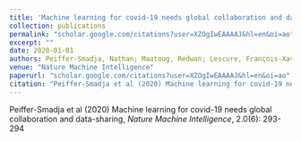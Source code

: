```yaml
---
title: 'Machine learning for covid-19 needs global collaboration and data-sharing'
collection: publications
permalink: "scholar.google.com/citations?user=XZOgIwEAAAAJ&hl=en&oi=ao"
excerpt: ""
date: 2020-01-01
authors: Peiffer-Smadja, Nathan; Maatoug, Redwan; Lescure, François-Xavier; D’ortenzio, Eric; Pineau, Joëlle; King, Jean-Rémi; 
venue: "Nature Machine Intelligence"
paperurl: "scholar.google.com/citations?user=XZOgIwEAAAAJ&hl=en&oi=ao"
citation: "Peiffer-Smadja et al (2020) Machine learning for covid-19 needs global collaboration and data-sharing, <i>Nature Machine Intelligence</i>, 2.0(6): 293-294"
---
```

Peiffer-Smadja et al (2020) Machine learning for covid-19 needs global collaboration and data-sharing, <i>Nature Machine Intelligence</i>, 2.0(6): 293-294
